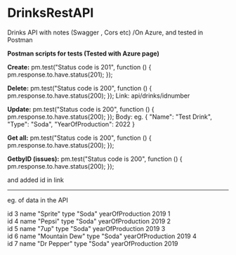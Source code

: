 # DrinksRestAPI
Drinks API with notes (Swagger , Cors etc) /On Azure, and tested in Postman


**Postman scripts for tests (Tested with Azure page)**

**Create:**
pm.test("Status code is 201", function () {
    pm.response.to.have.status(201);
});

**Delete:**
pm.test("Status code is 200", function () {
    pm.response.to.have.status(200);
});
Link: api/drinks/idnumber

**Update:**
pm.test("Status code is 200", function () {
    pm.response.to.have.status(200);
});
Body:
eg. {
    "Name": "Test Drink",
    "Type": "Soda",
    "YearOfProduction": 2022
}


**Get all:**
pm.test("Status code is 200", function () {
    pm.response.to.have.status(200);
});



**GetbyID (issues):**
pm.test("Status code is 200", function () {
    pm.response.to.have.status(200);
});

and added id in link



________________________________________________________________________________________________

eg. of data in the API

id	3
name	"Sprite"
type	"Soda"
yearOfProduction	2019
1	
id	4
name	"Pepsi"
type	"Soda"
yearOfProduction	2019
2	
id	5
name	"7up"
type	"Soda"
yearOfProduction	2019
3	
id	6
name	"Mountain Dew"
type	"Soda"
yearOfProduction	2019
4	
id	7
name	"Dr Pepper"
type	"Soda"
yearOfProduction	2019
